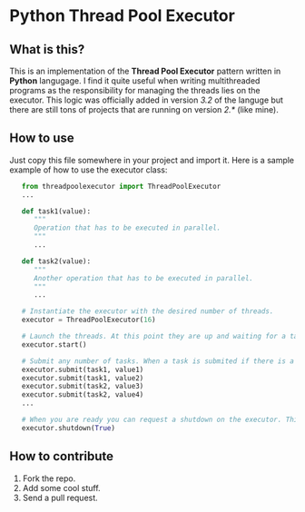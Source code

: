# Python Thread Pool Executor
## What is this?
This is an implementation of the **Thread Pool Executor** pattern written in **Python** langugage. I find it quite useful when writing multithreaded programs as the responsibility for managing the threads lies on the executor. This logic was officially added in version *3.2* of the languge but there are still tons of projects that are running on version *2.\** (like mine).

## How to use
Just copy this file somewhere in your project and import it. Here is a sample example of how to use the executor class:
```python
   from threadpoolexecutor import ThreadPoolExecutor
   ...

   def task1(value):
      """
      Operation that has to be executed in parallel.
      """
      ...

   def task2(value):
      """
      Another operation that has to be executed in parallel.
      """
      ...

   # Instantiate the executor with the desired number of threads.
   executor = ThreadPoolExecutor(16)

   # Launch the threads. At this point they are up and waiting for a task to be submitted for an execution.
   executor.start()

   # Submit any number of tasks. When a task is submited if there is a waiting thread, it starts executing it, otherwise - the tasks remains in a queue. Once a thread becomes available it checks in the queue for pending tasks.
   executor.submit(task1, value1)
   executor.submit(task1, value2)
   executor.submit(task2, value3)
   executor.submit(task2, value4)
   ...

   # When you are ready you can request a shutdown on the executor. This does not happen immediately. The executor will stop when there is no pending task in the queue. However after the shutdown is initiated no new task can be submitted. You can pass an optional argument to the method that indicates if you want to block the current thread and wait for the executor to be completely stopped or you want this process to happen in the background while the current thread continues its execution.
   executor.shutdown(True)
```

## How to contribute
1. Fork the repo.
1. Add some cool stuff.
1. Send a pull request.

